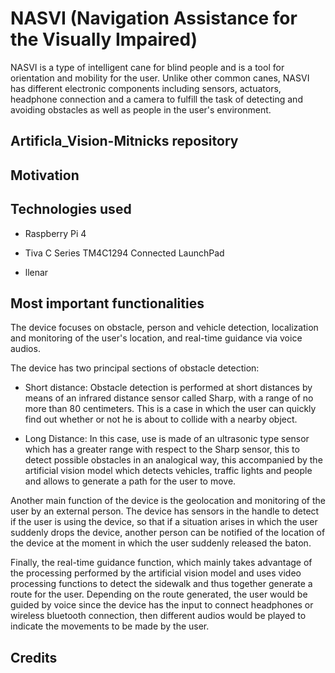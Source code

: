 # NASVI (Navigation Assistance for the Visually Impaired)
NASVI is a type of intelligent cane for blind people and is a tool for orientation and mobility for the user. Unlike other common canes, NASVI has different electronic components including sensors, actuators, headphone connection and a camera to fulfill the task of detecting and avoiding obstacles as well as people in the user's environment.

## Artificla_Vision-Mitnicks repository



## Motivation



## Technologies used

*   Raspberry Pi 4

*   Tiva C Series TM4C1294 Connected LaunchPad

* llenar

## Most important functionalities

The device focuses on obstacle, person and vehicle detection, localization and monitoring of the user's location, and real-time guidance via voice audios.

The device has two principal sections of obstacle detection:
* Short distance: Obstacle detection is performed at short distances by means of an infrared distance sensor called Sharp, with a range of no more than 80 centimeters. This is a case in which the user can quickly find out whether or not he is about to collide with a nearby object.

* Long Distance: In this case, use is made of an ultrasonic type sensor which has a greater range with respect to the Sharp sensor, this to detect possible obstacles in an analogical way, this accompanied by the artificial vision model which detects vehicles, traffic lights and people and allows to generate a path for the user to move.

Another main function of the device is the geolocation and monitoring of the user by an external person. The device has sensors in the handle to detect if the user is using the device, so that if a situation arises in which the user suddenly drops the device, another person can be notified of the location of the device at the moment in which the user suddenly released the baton.

Finally, the real-time guidance function, which mainly takes advantage of the processing performed by the artificial vision model and uses video processing functions to detect the sidewalk and thus together generate a route for the user. Depending on the route generated, the user would be guided by voice since the device has the input to connect headphones or wireless bluetooth connection, then different audios would be played to indicate the movements to be made by the user.

## Credits
